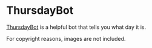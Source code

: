 # ThursdayBot

[ThursdayBot](https://moth.zone/thursdaybot) is a helpful bot that tells you what day it is.

For copyright reasons, images are not included.
